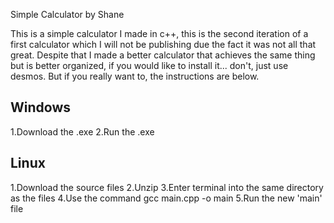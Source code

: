 Simple Calculator by Shane

This is a simple calculator I made in c++, this is the second iteration of a first calculator which I will not be publishing due the fact it was not all that great. Despite that I made a better calculator that achieves the same thing but is better organized, if you would like to install it... don't, just use desmos. But if you really want to, the instructions are below.

Windows
---------
1.Download the .exe
2.Run the .exe

Linux
---------
1.Download the source files
2.Unzip
3.Enter terminal into the same directory as the files
4.Use the command 
    gcc main.cpp -o main
5.Run the new 'main' file